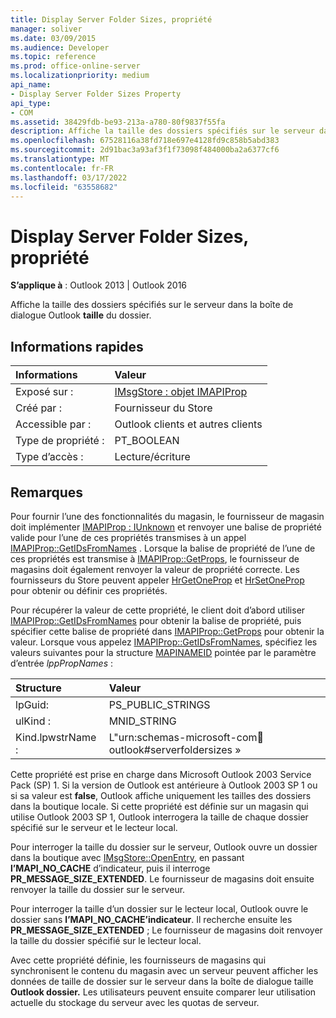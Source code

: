 ```yaml
---
title: Display Server Folder Sizes, propriété
manager: soliver
ms.date: 03/09/2015
ms.audience: Developer
ms.topic: reference
ms.prod: office-online-server
ms.localizationpriority: medium
api_name:
- Display Server Folder Sizes Property
api_type:
- COM
ms.assetid: 38429fdb-be93-213a-a780-80f9837f55fa
description: Affiche la taille des dossiers spécifiés sur le serveur dans la boîte de dialogue Outlook taille du dossier.
ms.openlocfilehash: 67528116a38fd718e697e4128fd9c858b5abd383
ms.sourcegitcommit: 2d91bac3a93af3f1f73098f484000ba2a6377cf6
ms.translationtype: MT
ms.contentlocale: fr-FR
ms.lasthandoff: 03/17/2022
ms.locfileid: "63558682"
---
```

# <a name="display-server-folder-sizes-property"></a>Display Server Folder Sizes, propriété

**S’applique à** : Outlook 2013 | Outlook 2016
  
Affiche la taille des dossiers spécifiés sur le serveur dans la boîte de dialogue Outlook **taille** du dossier.
  
## <a name="quick-info"></a>Informations rapides

|**Informations**|**Valeur**|
|:-----|:-----|
|Exposé sur :  <br/> |[IMsgStore : objet IMAPIProp](imsgstoreimapiprop.md)  <br/> |
|Créé par :  <br/> |Fournisseur du Store  <br/> |
|Accessible par :  <br/> |Outlook clients et autres clients  <br/> |
|Type de propriété :  <br/> |PT_BOOLEAN  <br/> |
|Type d’accès :  <br/> |Lecture/écriture  <br/> |

## <a name="remarks"></a>Remarques

Pour fournir l’une des fonctionnalités du magasin, le fournisseur de magasin doit implémenter [IMAPIProp : IUnknown](imapipropiunknown.md) et renvoyer une balise de propriété valide pour l’une de ces propriétés transmises à un appel [IMAPIProp::GetIDsFromNames](imapiprop-getidsfromnames.md) . Lorsque la balise de propriété de l’une de ces propriétés est transmise à [IMAPIProp::GetProps](imapiprop-getprops.md), le fournisseur de magasins doit également renvoyer la valeur de propriété correcte. Les fournisseurs du Store peuvent appeler [HrGetOneProp](hrgetoneprop.md) et [HrSetOneProp](hrsetoneprop.md) pour obtenir ou définir ces propriétés.
  
Pour récupérer la valeur de cette propriété, le client doit d’abord utiliser [IMAPIProp::GetIDsFromNames](imapiprop-getidsfromnames.md) pour obtenir la balise de propriété, puis spécifier cette balise de propriété dans [IMAPIProp::GetProps](imapiprop-getprops.md) pour obtenir la valeur. Lorsque vous appelez [IMAPIProp::GetIDsFromNames](imapiprop-getidsfromnames.md), spécifiez les valeurs suivantes pour la structure [MAPINAMEID](mapinameid.md) pointée par le paramètre d’entrée _lppPropNames_ :
  
|**Structure**|**Valeur**|
|:-----|:-----|
|lpGuid:  <br/> |PS_PUBLIC_STRINGS  <br/> |
|ulKind :  <br/> |MNID_STRING  <br/> |
|Kind.lpwstrName :  <br/> |L"urn:schemas-microsoft-com:office:outlook#serverfoldersizes »  <br/> |

Cette propriété est prise en charge dans Microsoft Outlook 2003 Service Pack (SP) 1. Si la version de Outlook est antérieure à Outlook 2003 SP 1 ou si sa valeur est **false**, Outlook affiche uniquement les tailles des dossiers dans la boutique locale. Si cette propriété est définie sur un magasin qui utilise Outlook 2003 SP 1, Outlook interrogera la taille de chaque dossier spécifié sur le serveur et le lecteur local.
  
Pour interroger la taille du dossier sur le serveur, Outlook ouvre un dossier dans la boutique avec [IMsgStore::OpenEntry](imsgstore-openentry.md), en passant **l’MAPI_NO_CACHE** d’indicateur, puis il interroge **PR_MESSAGE_SIZE_EXTENDED**. Le fournisseur de magasins doit ensuite renvoyer la taille du dossier sur le serveur.
  
Pour interroger la taille d’un dossier sur le lecteur local, Outlook ouvre le dossier sans **l’MAPI_NO_CACHE’indicateur**. Il recherche ensuite les **PR_MESSAGE_SIZE_EXTENDED** ; Le fournisseur de magasins doit renvoyer la taille du dossier spécifié sur le lecteur local.
  
Avec cette propriété définie, les fournisseurs de magasins qui synchronisent le contenu du magasin avec un serveur peuvent afficher les données de taille de dossier sur le serveur dans la boîte de dialogue taille **Outlook dossier.** Les utilisateurs peuvent ensuite comparer leur utilisation actuelle du stockage du serveur avec les quotas de serveur.
  
